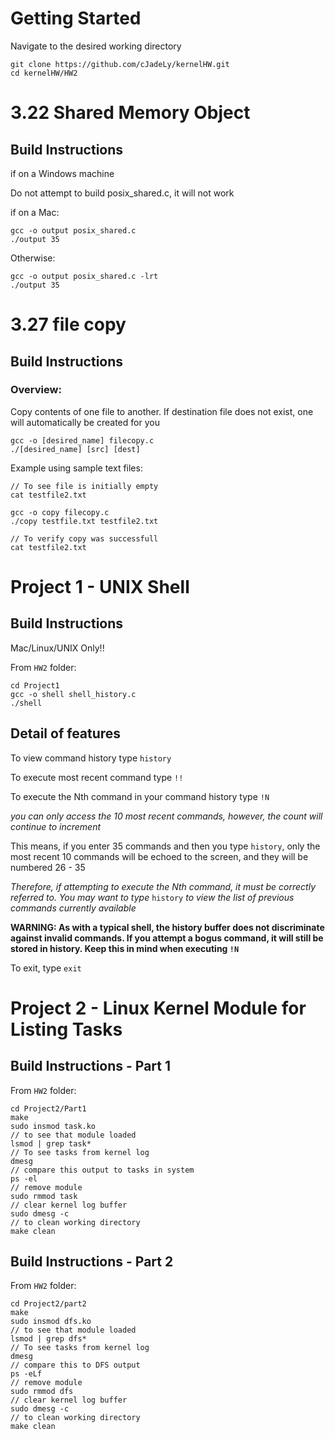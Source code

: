 # Getting Started
Navigate to the desired working directory

```
git clone https://github.com/cJadeLy/kernelHW.git 
cd kernelHW/HW2

```
# 3.22 Shared Memory Object
## Build Instructions
if on a Windows machine

Do not attempt to build posix_shared.c, it will not work


if on a Mac:
```
gcc -o output posix_shared.c
./output 35

```
Otherwise:

```
gcc -o output posix_shared.c -lrt
./output 35
```
# 3.27 file copy
## Build Instructions

### Overview:
Copy contents of one file to another. If destination file does not exist, one will automatically be created for you

```
gcc -o [desired_name] filecopy.c
./[desired_name] [src] [dest]

```

Example using sample text files:

```
// To see file is initially empty
cat testfile2.txt

gcc -o copy filecopy.c
./copy testfile.txt testfile2.txt

// To verify copy was successfull
cat testfile2.txt
```

# Project 1 - UNIX Shell
## Build Instructions
Mac/Linux/UNIX Only!!

From `HW2` folder:

```
cd Project1
gcc -o shell shell_history.c
./shell

```
## Detail of features

To view command history type `history`

To execute most recent command type `!!`

To execute the Nth command in your command history type `!N`

*you can only access the 10 most recent commands, however, the count will continue to increment*

This means, if you enter 35 commands and then you type `history`, only the most recent 10 commands will be echoed to the screen, and they will be numbered 26 - 35

*Therefore, if attempting to execute the Nth command, it must be correctly referred to. You may want to type* `history` *to view the list of previous commands currently available*

**WARNING: As with a typical shell, the history buffer does not discriminate against invalid commands. If you attempt a bogus command, it will still be stored in history. Keep this in mind when executing `!N`**

To exit, type `exit`

# Project 2 - Linux Kernel Module for Listing Tasks
## Build Instructions - Part 1

From `HW2` folder:

```
cd Project2/Part1
make
sudo insmod task.ko
// to see that module loaded
lsmod | grep task*
// To see tasks from kernel log
dmesg
// compare this output to tasks in system
ps -el
// remove module
sudo rmmod task
// clear kernel log buffer
sudo dmesg -c
// to clean working directory
make clean
```
## Build Instructions - Part 2

From `HW2` folder:

```
cd Project2/part2
make
sudo insmod dfs.ko
// to see that module loaded
lsmod | grep dfs*
// To see tasks from kernel log
dmesg
// compare this to DFS output 
ps -eLf
// remove module
sudo rmmod dfs
// clear kernel log buffer
sudo dmesg -c
// to clean working directory
make clean
```
